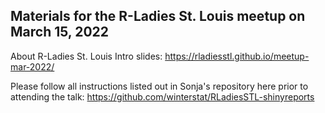 ## Materials for the R-Ladies St. Louis meetup on March 15, 2022

About R-Ladies St. Louis Intro slides: https://rladiesstl.github.io/meetup-mar-2022/

Please follow all instructions listed out in Sonja's repository here prior to attending the talk: https://github.com/winterstat/RLadiesSTL-shinyreports
